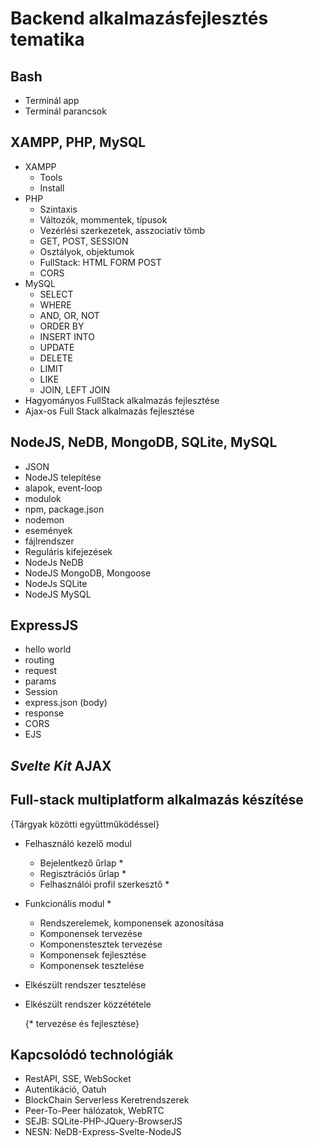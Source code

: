 # Backend alkalmazásfejlesztés tematika

## Bash

- Terminál app
- Terminál parancsok

## XAMPP, PHP, MySQL

- XAMPP
  - Tools
  - Install
- PHP
  - Szintaxis
  - Változók, mommentek, típusok
  - Vezérlési szerkezetek, asszociatív tömb
  - GET, POST, SESSION
  - Osztályok, objektumok
  - FullStack: HTML FORM POST
  - CORS
- MySQL
  - SELECT
  - WHERE
  - AND, OR, NOT
  - ORDER BY
  - INSERT INTO
  - UPDATE
  - DELETE
  - LIMIT
  - LIKE
  - JOIN, LEFT JOIN
- Hagyományos FullStack alkalmazás fejlesztése
- Ajax-os Full Stack alkalmazás fejlesztése

## NodeJS, NeDB, MongoDB, SQLite, MySQL

- JSON
- NodeJS telepítése
- alapok, event-loop
- modulok
- npm, package.json
- nodemon
- események
- fájlrendszer
- Reguláris kifejezések
- NodeJs NeDB
- NodeJS MongoDB, Mongoose
- NodeJs SQLite
- NodeJS MySQL

## ExpressJS

- hello world
- routing
- request
- params
- Session
- express.json (body)
- response
- CORS
- EJS

## _Svelte Kit_ AJAX

## Full-stack multiplatform alkalmazás készítése

  {Tárgyak közötti együttműködéssel}

- Felhasználó kezelő modul
  - Bejelentkező űrlap *
  - Regisztrációs űrlap *
  - Felhasználói profil szerkesztő *
- Funkcionális modul *
  - Rendszerelemek, komponensek azonosítása
  - Komponensek tervezése
  - Komponenstesztek tervezése
  - Komponensek fejlesztése
  - Komponensek tesztelése
- Elkészült rendszer tesztelése
- Elkészült rendszer közzététele

  {* tervezése és fejlesztése}

## Kapcsolódó technológiák

- RestAPI, SSE, WebSocket
- Autentikáció, Oatuh
- BlockChain Serverless Keretrendszerek
- Peer-To-Peer hálózatok, WebRTC
- SEJB: SQLite-PHP-JQuery-BrowserJS
- NESN: NeDB-Express-Svelte-NodeJS
